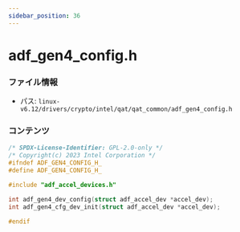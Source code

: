 ```yaml
---
sidebar_position: 36
---
```

# adf_gen4_config.h

### ファイル情報

- パス: `linux-v6.12/drivers/crypto/intel/qat/qat_common/adf_gen4_config.h`

### コンテンツ

```h
/* SPDX-License-Identifier: GPL-2.0-only */
/* Copyright(c) 2023 Intel Corporation */
#ifndef ADF_GEN4_CONFIG_H_
#define ADF_GEN4_CONFIG_H_

#include "adf_accel_devices.h"

int adf_gen4_dev_config(struct adf_accel_dev *accel_dev);
int adf_gen4_cfg_dev_init(struct adf_accel_dev *accel_dev);

#endif

```
